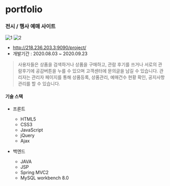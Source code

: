 # portfolio
### 전시 / 행사 예매 사이트
  ![1](https://user-images.githubusercontent.com/63831541/94383200-53e3ad80-017a-11eb-8d30-ce82a0762c6a.PNG)
  ![2](https://user-images.githubusercontent.com/63831541/94383375-d10f2280-017a-11eb-9354-21896c94c558.jpg)

  - http://218.236.203.3:9090/project/ 
  - 개발기간 : 2020.08.03 ~ 2020.09.23
  > 사용자들은 상품을 검색하거나 상품을 구매하고, 관람 후기를 쓰거나 서로의 관람후기에 공감버튼을 누를 수 있으며 고객센터에 문의글을 남길 수 있습니다. 
  관리자는 관리자 페이지를 통해 상품등록, 상품관리, 예매건수 현황 확인, 공지사항 관리를 할 수 있습니다.
  
  #### 기술 스택 
  - 프론트
    - HTML5
    - CSS3
    - JavaScript
    - jQuery
    - Ajax
  
  - 백엔드
    - JAVA
    - JSP
    - Spring MVC2
    - MySQL workbench 8.0 
   
